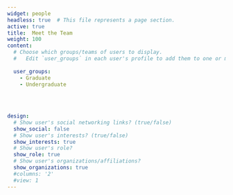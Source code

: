 ```yaml
---
widget: people
headless: true  # This file represents a page section.
active: true
title:  Meet the Team
weight: 100
content:
  # Choose which groups/teams of users to display.
  #   Edit `user_groups` in each user's profile to add them to one or more of these groups.
  
  user_groups:
    - Graduate
    - Undergraduate
    
  

    
design:
  # Show user's social networking links? (true/false)
  show_social: false
  # Show user's interests? (true/false)
  show_interests: true
  # Show user's role?
  show_role: true
  # Show user's organizations/affiliations?
  show_organizations: true
  #columns: '2'
  #view: 1
---
```

